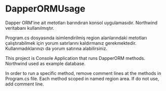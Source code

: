 # DapperORMUsage
Dapper ORM'ine ait metotları barındıran konsol uygulamasıdır. Northwind veritabanı kullanılmıştır. 

Program.cs dosyasında isimlendirilmiş region alanlarındaki metotları çalıştırabilmek için yorum satırlarını kaldırmanız gerekmektedir.
Kullanmadıklarınızı da yorum satırına alabilirsiniz.

This project is Console Application that runs DapperORM methods. Northwind used as example database.

In order to run a specific method, remove comment lines at the methods in Program.cs file. Each method scoped in named region area.
If do not use, add comment line.  
